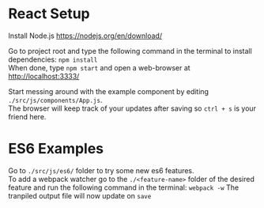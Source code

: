 # React Setup
Install Node.js https://nodejs.org/en/download/

Go to project root and type the following command in the terminal to install dependencies: `npm install`  
When done, type `npm start` and open a web-browser at <http://localhost:3333/>  

Start messing around with the example component by editing `./src/js/components/App.js`.  
The browser will keep track of your updates after saving so `ctrl + s` is your friend here.

# ES6 Examples
Go to `./src/js/es6/` folder to try some new es6 features.  
To add a webpack watcher go to the `./<feature-name>` folder of the desired feature and run the following command in the terminal: `webpack -w`
The tranpiled output file will now update on `save`  
